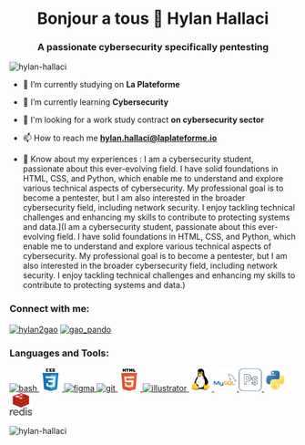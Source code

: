 <h1 align="center">Bonjour a tous 👋 Hylan Hallaci</h1>
<h3 align="center">A passionate cybersecurity specifically pentesting</h3>

<p align="left"> <img src="https://komarev.com/ghpvc/?username=hylan-hallaci&label=Profile%20views&color=0e75b6&style=flat" alt="hylan-hallaci" /> </p>

- 🔭 I’m currently studying on **La Plateforme**

- 🌱 I’m currently learning **Cybersecurity**

- 🔭 I'm looking for a work study contract **on cybersecurity sector**

- 📫 How to reach me **hylan.hallaci@laplateforme.io**

- 📄 Know about my experiences : I am a cybersecurity student, passionate about this ever-evolving field. I have solid foundations in HTML, CSS, and Python, which enable me to understand and explore various technical aspects of cybersecurity. My professional goal is to become a pentester, but I am also interested in the broader cybersecurity field, including network security. I enjoy tackling technical challenges and enhancing my skills to contribute to protecting systems and data.](I am a cybersecurity student, passionate about this ever-evolving field. I have solid foundations in HTML, CSS, and Python, which enable me to understand and explore various technical aspects of cybersecurity. My professional goal is to become a pentester, but I am also interested in the broader cybersecurity field, including network security. I enjoy tackling technical challenges and enhancing my skills to contribute to protecting systems and data.)

<h3 align="left">Connect with me:</h3>
<p align="left">
<a href="https://instagram.com/hylan2gao" target="blank"><img align="center" src="https://raw.githubusercontent.com/rahuldkjain/github-profile-readme-generator/master/src/images/icons/Social/instagram.svg" alt="hylan2gao" height="30" width="40" /></a>
<a href="https://discord.gg/gao_pando" target="blank"><img align="center" src="https://raw.githubusercontent.com/rahuldkjain/github-profile-readme-generator/master/src/images/icons/Social/discord.svg" alt="gao_pando" height="30" width="40" /></a>
</p>

<h3 align="left">Languages and Tools:</h3>
<p align="left"> <a href="https://www.gnu.org/software/bash/" target="_blank" rel="noreferrer"> <img src="https://www.vectorlogo.zone/logos/gnu_bash/gnu_bash-icon.svg" alt="bash" width="40" height="40"/> </a> <a href="https://www.w3schools.com/css/" target="_blank" rel="noreferrer"> <img src="https://raw.githubusercontent.com/devicons/devicon/master/icons/css3/css3-original-wordmark.svg" alt="css3" width="40" height="40"/> </a> <a href="https://www.figma.com/" target="_blank" rel="noreferrer"> <img src="https://www.vectorlogo.zone/logos/figma/figma-icon.svg" alt="figma" width="40" height="40"/> </a> <a href="https://git-scm.com/" target="_blank" rel="noreferrer"> <img src="https://www.vectorlogo.zone/logos/git-scm/git-scm-icon.svg" alt="git" width="40" height="40"/> </a> <a href="https://www.w3.org/html/" target="_blank" rel="noreferrer"> <img src="https://raw.githubusercontent.com/devicons/devicon/master/icons/html5/html5-original-wordmark.svg" alt="html5" width="40" height="40"/> </a> <a href="https://www.adobe.com/in/products/illustrator.html" target="_blank" rel="noreferrer"> <img src="https://www.vectorlogo.zone/logos/adobe_illustrator/adobe_illustrator-icon.svg" alt="illustrator" width="40" height="40"/> </a> <a href="https://www.linux.org/" target="_blank" rel="noreferrer"> <img src="https://raw.githubusercontent.com/devicons/devicon/master/icons/linux/linux-original.svg" alt="linux" width="40" height="40"/> </a> <a href="https://www.mysql.com/" target="_blank" rel="noreferrer"> <img src="https://raw.githubusercontent.com/devicons/devicon/master/icons/mysql/mysql-original-wordmark.svg" alt="mysql" width="40" height="40"/> </a> <a href="https://www.photoshop.com/en" target="_blank" rel="noreferrer"> <img src="https://raw.githubusercontent.com/devicons/devicon/master/icons/photoshop/photoshop-line.svg" alt="photoshop" width="40" height="40"/> </a> <a href="https://www.python.org" target="_blank" rel="noreferrer"> <img src="https://raw.githubusercontent.com/devicons/devicon/master/icons/python/python-original.svg" alt="python" width="40" height="40"/> </a> <a href="https://redis.io" target="_blank" rel="noreferrer"> <img src="https://raw.githubusercontent.com/devicons/devicon/master/icons/redis/redis-original-wordmark.svg" alt="redis" width="40" height="40"/> </a> </p>

<p><img align="center" src="https://github-readme-stats.vercel.app/api/top-langs?username=hylan-hallaci&show_icons=true&locale=en&layout=compact" alt="hylan-hallaci" /></p>

